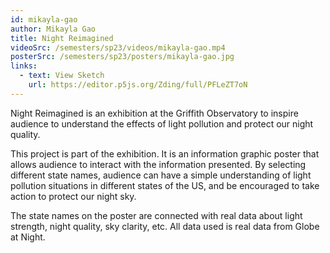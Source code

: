 ```yaml
---
id: mikayla-gao
author: Mikayla Gao
title: Night Reimagined
videoSrc: /semesters/sp23/videos/mikayla-gao.mp4
posterSrc: /semesters/sp23/posters/mikayla-gao.jpg
links:
  - text: View Sketch
    url: https://editor.p5js.org/Zding/full/PFLeZT7oN
---
```


Night Reimagined is an exhibition at the Griffith Observatory to inspire audience to understand the effects of light pollution and protect our night quality.

This project is part of the exhibition. It is an information graphic poster that allows audience to interact with the information presented. By selecting different state names, audience can have a simple understanding of light pollution situations in different states of the US, and be encouraged to take action to protect our night sky.

The state names on the poster are connected with real data about light strength, night quality, sky clarity, etc. All data used is real data from Globe at Night.